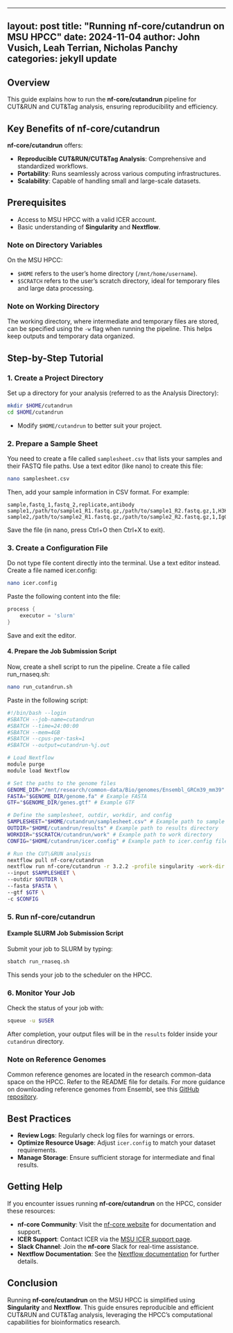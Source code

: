 -------------------------
layout: post
title: "Running nf-core/cutandrun on MSU HPCC"
date: 2024-11-04
author: John Vusich, Leah Terrian, Nicholas Panchy
categories: jekyll update
-------------------------

## Overview

This guide explains how to run the **nf-core/cutandrun** pipeline for CUT\&RUN and CUT\&Tag analysis, ensuring reproducibility and efficiency.

## Key Benefits of nf-core/cutandrun

**nf-core/cutandrun** offers:

* **Reproducible CUT\&RUN/CUT\&Tag Analysis**: Comprehensive and standardized workflows.
* **Portability**: Runs seamlessly across various computing infrastructures.
* **Scalability**: Capable of handling small and large-scale datasets.

## Prerequisites

- Access to MSU HPCC with a valid ICER account.
- Basic understanding of **Singularity** and **Nextflow**.

### Note on Directory Variables

On the MSU HPCC:

* `$HOME` refers to the user’s home directory (`/mnt/home/username`).
* `$SCRATCH` refers to the user’s scratch directory, ideal for temporary files and large data processing.

### Note on Working Directory

The working directory, where intermediate and temporary files are stored, can be specified using the `-w` flag when running the pipeline. This helps keep outputs and temporary data organized.

## Step-by-Step Tutorial

### 1. Create a Project Directory

Set up a directory for your analysis (referred to as the Analysis Directory):

```bash
mkdir $HOME/cutandrun
cd $HOME/cutandrun
```

* Modify `$HOME/cutandrun` to better suit your project.

### 2. Prepare a Sample Sheet
You need to create a file called ```samplesheet.csv``` that lists your samples and their FASTQ file paths. Use a text editor (like nano) to create this file:
```bash
nano samplesheet.csv
```
Then, add your sample information in CSV format. For example:
```csv
sample,fastq_1,fastq_2,replicate,antibody
sample1,/path/to/sample1_R1.fastq.gz,/path/to/sample1_R2.fastq.gz,1,H3K27me3
sample2,/path/to/sample2_R1.fastq.gz,/path/to/sample2_R2.fastq.gz,1,IgG
```
Save the file (in nano, press Ctrl+O then Ctrl+X to exit).

### 3. Create a Configuration File
Do not type file content directly into the terminal. Use a text editor instead. Create a file named icer.config:
```bash
nano icer.config
```
Paste the following content into the file:
```groovy
process {
    executor = 'slurm'
}
```
Save and exit the editor.

#### 4. Prepare the Job Submission Script
Now, create a shell script to run the pipeline. Create a file called run_rnaseq.sh:
```bash
nano run_cutandrun.sh
```
Paste in the following script:
```bash
#!/bin/bash --login
#SBATCH --job-name=cutandrun
#SBATCH --time=24:00:00
#SBATCH --mem=4GB
#SBATCH --cpus-per-task=1
#SBATCH --output=cutandrun-%j.out

# Load Nextflow
module purge
module load Nextflow

# Set the paths to the genome files
GENOME_DIR="/mnt/research/common-data/Bio/genomes/Ensembl_GRCm39_mm39" #Example GRCm39
FASTA="$GENOME_DIR/genome.fa" # Example FASTA
GTF="$GENOME_DIR/genes.gtf" # Example GTF

# Define the samplesheet, outdir, workdir, and config
SAMPLESHEET="$HOME/cutandrun/samplesheet.csv" # Example path to sample sheet
OUTDIR="$HOME/cutandrun/results" # Example path to results directory
WORKDIR="$SCRATCH/cutandrun/work" # Example path to work directory
CONFIG="$HOME/cutandrun/icer.config" # Example path to icer.config file

# Run the CUT\&RUN analysis
nextflow pull nf-core/cutandrun
nextflow run nf-core/cutandrun -r 3.2.2 -profile singularity -work-dir $WORKDIR -resume \
--input $SAMPLESHEET \
--outdir $OUTDIR \
--fasta $FASTA \
--gtf $GTF \
-c $CONFIG
```

### 5. Run nf-core/cutandrun

#### Example SLURM Job Submission Script

Submit your job to SLURM by typing:
```bash
sbatch run_rnaseq.sh
```
This sends your job to the scheduler on the HPCC.

### 6. Monitor Your Job
Check the status of your job with:
```bash
squeue -u $USER
```
After completion, your output files will be in the `results` folder inside your `cutandrun` directory.

### Note on Reference Genomes

Common reference genomes are located in the research common-data space on the HPCC. Refer to the README file for details. For more guidance on downloading reference genomes from Ensembl, see this [GitHub repository](https://github.com/johnvusich/reference-genomes).

## Best Practices

- **Review Logs**: Regularly check log files for warnings or errors.
- **Optimize Resource Usage**: Adjust `icer.config` to match your dataset requirements.
- **Manage Storage**: Ensure sufficient storage for intermediate and final results.

## Getting Help

If you encounter issues running **nf-core/cutandrun** on the HPCC, consider these resources:

- **nf-core Community**: Visit the [nf-core website](https://nf-co.re) for documentation and support.
- **ICER Support**: Contact ICER via the [MSU ICER support page](https://icer.msu.edu/contact).
- **Slack Channel**: Join the **nf-core** Slack for real-time assistance.
- **Nextflow Documentation**: See the [Nextflow documentation](https://www.nextflow.io/docs/latest/index.html) for further details.

## Conclusion

Running **nf-core/cutandrun** on the MSU HPCC is simplified using **Singularity** and **Nextflow**. This guide ensures reproducible and efficient CUT\&RUN and CUT\&Tag analysis, leveraging the HPCC’s computational capabilities for bioinformatics research.
